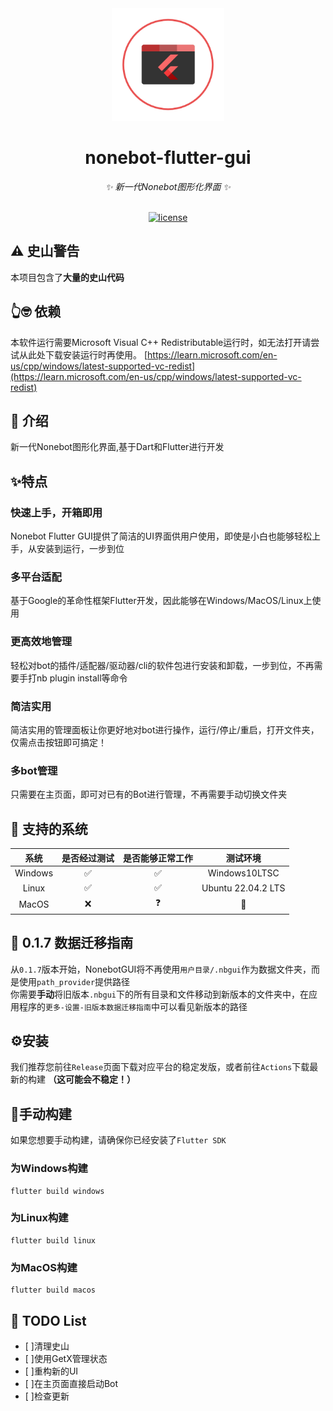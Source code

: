<div align="center">
  <a ><img src="lib/assets/logo.png" width="180" height="180" alt="NonebotGUI_Logo"></a>
  <br>
<div align="center">

# nonebot-flutter-gui
</div>

_✨ 新一代Nonebot图形化界面 ✨_

<br>


<a href="./LICENSE">
    <img src="https://img.shields.io/github/license/XTxiaoting14332/nonebot-flutter-gui.svg" alt="license">
</a>

</div>

## ⚠️ 史山警告

本项目包含了**大量的史山代码**

## 👆🤓 依赖
本软件运行需要Microsoft Visual C++ Redistributable运行时，如无法打开请尝试从此处下载安装运行时再使用。
[https://learn.microsoft.com/en-us/cpp/windows/latest-supported-vc-redist](https://learn.microsoft.com/en-us/cpp/windows/latest-supported-vc-redist)

## 📖 介绍

新一代Nonebot图形化界面,基于Dart和Flutter进行开发<br>

## ✨特点
### 快速上手，开箱即用
Nonebot Flutter GUI提供了简洁的UI界面供用户使用，即使是小白也能够轻松上手，从安装到运行，一步到位
<br>

### 多平台适配
基于Google的革命性框架Flutter开发，因此能够在Windows/MacOS/Linux上使用
<br>

### 更高效地管理
轻松对bot的插件/适配器/驱动器/cli的软件包进行安装和卸载，一步到位，不再需要手打nb plugin install等命令
<br>

### 简洁实用
简洁实用的管理面板让你更好地对bot进行操作，运行/停止/重启，打开文件夹，仅需点击按钮即可搞定！
<br>

### 多bot管理
只需要在主页面，即可对已有的Bot进行管理，不再需要手动切换文件夹

## 💪 支持的系统
| 系统 | 是否经过测试 | 是否能够正常工作 | 测试环境 |
|:-----:|:----:|:----:| :----: |
| Windows | ✅ | ✅ | Windows10LTSC |
| Linux | ✅ | ✅ | Ubuntu 22.04.2 LTS |
| MacOS  | ❌ | ❓ | 🤔 |


## 🚚 0.1.7 数据迁移指南
从``0.1.7``版本开始，NonebotGUI将不再使用``用户目录/.nbgui``作为数据文件夹，而是使用``path_provider``提供路径<br>
你需要**手动**将旧版本``.nbgui``下的所有目录和文件移动到新版本的文件夹中，在应用程序的``更多-设置-旧版本数据迁移指南``中可以看见新版本的路径

## ⚙️安装
我们推荐您前往``Release``页面下载对应平台的稳定发版，或者前往``Actions``下载最新的构建 **（这可能会不稳定！）**

## 🔧手动构建
如果您想要手动构建，请确保你已经安装了``Flutter SDK``<br>

### 为Windows构建
```
flutter build windows
```
### 为Linux构建
```
flutter build linux
```
### 为MacOS构建
```
flutter build macos
```

## 📑 TODO List

- [ ]清理史山
- [ ]使用GetX管理状态
- [ ]重构新的UI
- [ ]在主页面直接启动Bot
- [ ]检查更新
